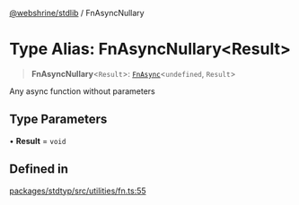 [@webshrine/stdlib](../globals.md) / FnAsyncNullary

# Type Alias: FnAsyncNullary\<Result\>

> **FnAsyncNullary**\<`Result`\>: [`FnAsync`](FnAsync.md)\<`undefined`, `Result`\>

Any async function without parameters

## Type Parameters

• **Result** = `void`

## Defined in

[packages/stdtyp/src/utilities/fn.ts:55](https://github.com/webshrine/webshrine/blob/0e16c5948921e0c95cce645760c4a8b0855b196b/packages/stdtyp/src/utilities/fn.ts#L55)
